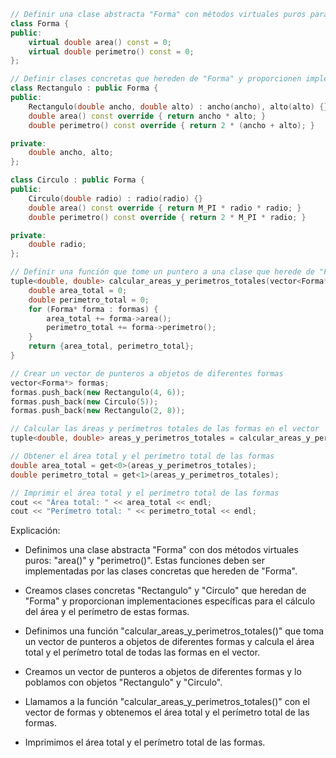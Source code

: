 ```c++
// Definir una clase abstracta "Forma" con métodos virtuales puros para calcular el área y el perímetro
class Forma {
public:
    virtual double area() const = 0;
    virtual double perimetro() const = 0;
};

// Definir clases concretas que hereden de "Forma" y proporcionen implementaciones específicas para diferentes formas
class Rectangulo : public Forma {
public:
    Rectangulo(double ancho, double alto) : ancho(ancho), alto(alto) {}
    double area() const override { return ancho * alto; }
    double perimetro() const override { return 2 * (ancho + alto); }

private:
    double ancho, alto;
};

class Circulo : public Forma {
public:
    Circulo(double radio) : radio(radio) {}
    double area() const override { return M_PI * radio * radio; }
    double perimetro() const override { return 2 * M_PI * radio; }

private:
    double radio;
};

// Definir una función que tome un puntero a una clase que herede de "Forma" y calcule el área total y el perímetro total de todas las formas en un vector
tuple<double, double> calcular_areas_y_perimetros_totales(vector<Forma*> formas) {
    double area_total = 0;
    double perimetro_total = 0;
    for (Forma* forma : formas) {
        area_total += forma->area();
        perimetro_total += forma->perimetro();
    }
    return {area_total, perimetro_total};
}

// Crear un vector de punteros a objetos de diferentes formas
vector<Forma*> formas;
formas.push_back(new Rectangulo(4, 6));
formas.push_back(new Circulo(5));
formas.push_back(new Rectangulo(2, 8));

// Calcular las áreas y perímetros totales de las formas en el vector
tuple<double, double> areas_y_perimetros_totales = calcular_areas_y_perimetros_totales(formas);

// Obtener el área total y el perímetro total de las formas
double area_total = get<0>(areas_y_perimetros_totales);
double perimetro_total = get<1>(areas_y_perimetros_totales);

// Imprimir el área total y el perímetro total de las formas
cout << "Área total: " << area_total << endl;
cout << "Perímetro total: " << perimetro_total << endl;

```

Explicación:

- Definimos una clase abstracta "Forma" con dos métodos virtuales puros: "area()" y "perimetro()". Estas funciones deben ser implementadas por las clases concretas que hereden de "Forma".

- Creamos clases concretas "Rectangulo" y "Circulo" que heredan de "Forma" y proporcionan implementaciones específicas para el cálculo del área y el perímetro de estas formas.

- Definimos una función "calcular_areas_y_perimetros_totales()" que toma un vector de punteros a objetos de diferentes formas y calcula el área total y el perímetro total de todas las formas en el vector.

- Creamos un vector de punteros a objetos de diferentes formas y lo poblamos con objetos "Rectangulo" y "Circulo".

- Llamamos a la función "calcular_areas_y_perimetros_totales()" con el vector de formas y obtenemos el área total y el perímetro total de las formas.

- Imprimimos el área total y el perímetro total de las formas.